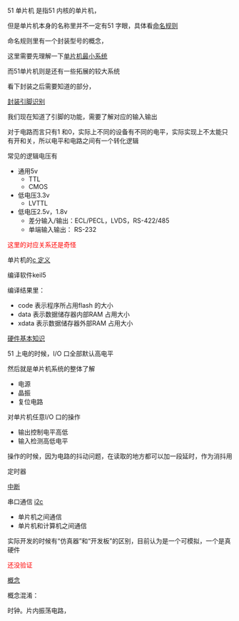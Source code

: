 51 单片机 是指51 内核的单片机，

但是单片机本身的名称里并不一定有51 字眼，具体看[命名规则](type-rule)



命名规则里有一个封装型号的概念，

这里需要先理解一下[单片机最小系统](min-system)

而51单片机则是还有一些拓展的较大系统

看下封装之后需要知道的部分，

[封装引脚识别](encap-name)



我们现在知道了引脚的功能，需要了解对应的输入输出  

对于电路而言只有1 和0，实际上不同的设备有不同的电平，实际实现上不太能只有开和关，所以电平和电路之间有一个转化逻辑  

常见的逻辑电压有

- 通用5v
  - TTL
  - CMOS
- 低电压3.3v
  - LVTTL
- 低电压2.5v，1.8v
  - 差分输入/输出：ECL/PECL，LVDS，RS-422/485
  - 单端输入输出： RS-232

<font color=red>这里的对应关系还是奇怪</font>



单片机的[c 定义](embbed-c)  

编译软件keil5  

编译结果里：

- code 表示程序所占用flash 的大小  
- data 表示数据储存器内部RAM 占用大小  
- xdata 表示数据储存器外部RAM 占用大小  



[硬件基本知识](elec-basic)

51 上电的时候，I/O 口全部默认高电平  

然后就是单片机系统的整体了解  

- 电源
- 晶振
- 复位电路

对单片机任意I/O 口的操作

- 输出控制电平高低
- 输入检测高低电平

操作的时候，因为电路的抖动问题，在读取的地方都可以加一段延时，作为消抖用  

定时器  

[中断](interrupt.md)    

串口通信 [i2c](i2c.md)

- 单片机之间通信
- 单片机和计算机之间通信



实际开发的时候有“仿真器”和“开发板”的区别，目前认为是一个可模拟，一个是真硬件

<font color=red>还没验证</font>



[概念](terms)



概念混淆：

时钟。片内振荡电路，

